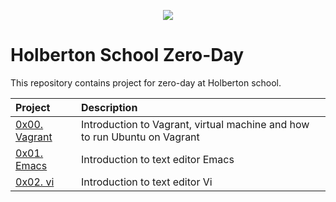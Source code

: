 <p align="center">
  <img src="http://www.holbertonschool.com/holberton-logo.png">
</p>

# Holberton School Zero-Day

This repository contains project for zero-day at Holberton school.

| Project | Description |
| :--- | :--- |
| [0x00. Vagrant](./0x00-vagrant) | Introduction to Vagrant, virtual machine and how to run Ubuntu on Vagrant |
| [0x01. Emacs ](./0x01-emacs) | Introduction to text editor Emacs |
| [0x02. vi ](./0x02-vi) | Introduction to text editor Vi |